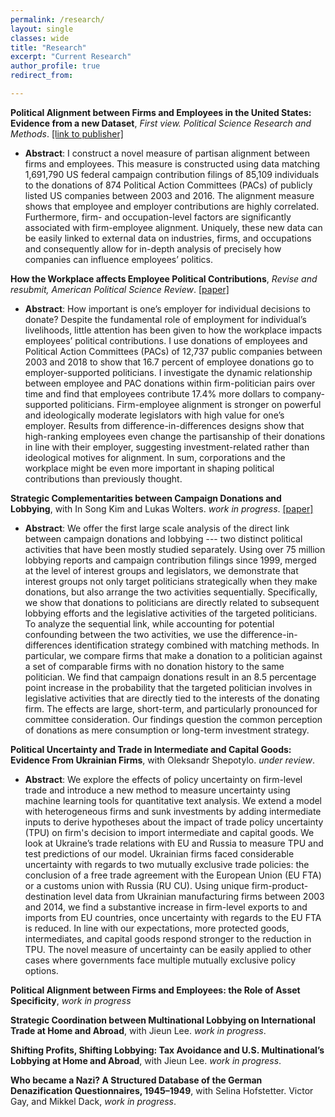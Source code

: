 ```yaml
---
permalink: /research/
layout: single
classes: wide
title: "Research"
excerpt: "Current Research"
author_profile: true
redirect_from:

---
```

**Political Alignment between Firms and Employees in the United States: Evidence from a new Dataset**, _First view. Political Science Research and Methods_. [[link to publisher]](https://doi.org/10.1017/psrm.2020.19)
  * **Abstract**: I construct a novel measure of partisan alignment between firms and employees. This measure is constructed using data matching 1,691,790 US federal campaign contribution filings of 85,109 individuals to the donations of 874 Political Action Committees (PACs) of publicly listed US companies between 2003 and 2016. The alignment measure shows that employee and employer contributions are highly correlated. Furthermore, firm- and occupation-level factors are significantly associated with firm-employee alignment. Uniquely, these new data can be easily linked to external data on industries, firms, and occupations and consequently allow for in-depth analysis of precisely how companies can influence employees’ politics.

  **How the Workplace affects Employee Political Contributions**,  _Revise and resubmit, American Political Science Review_. [[paper]](https://www.dropbox.com/s/qw14qmgrkpv7mtd/political_alignment_Jan_Stuckatz.pdf?dl=0)
  * **Abstract**: How important is one’s employer for individual decisions to donate? Despite the fundamental role of employment for individual’s livelihoods, little attention has been given to how the workplace impacts employees’ political contributions. I use donations of employees and Political Action Committees (PACs) of 12,737 public companies between 2003 and 2018 to show that 16.7 percent of employee donations go to employer-supported politicians. I investigate the dynamic relationship between employee and PAC donations within firm-politician pairs over time and find that employees contribute 17.4% more dollars to company-supported politicians. Firm-employee alignment is stronger on powerful and ideologically moderate legislators with high value for one’s employer. Results from difference-in-differences designs show that high-ranking employees even change the partisanship of their donations in line with their employer, suggesting investment-related rather than ideological motives for alignment. In sum, corporations and the workplace might be even more important in shaping political contributions than previously thought.


  **Strategic Complementarities between Campaign Donations and Lobbying**, with In Song Kim and Lukas Wolters. _work in progress_. [[paper]](http://web.mit.edu/insong/www/pdf/campaign-lobby.pdf)
  * **Abstract**: We offer the first large scale analysis of the direct link between campaign donations and lobbying --- two distinct political activities that have been mostly studied separately. Using over 75 million lobbying reports and campaign contribution filings since 1999, merged at the level of interest groups and legislators, we demonstrate that interest groups not only target politicians strategically when they make donations, but also arrange the two activities sequentially. Specifically, we show that donations to politicians are directly related to subsequent lobbying efforts and the legislative activities of the targeted politicians. To analyze the sequential link, while accounting for potential confounding between the two activities, we use the difference-in-differences identification strategy combined with matching methods. In particular, we compare firms that make a donation to a politician against a set of comparable firms with no donation history to the same politician. We find that campaign donations result in an 8.5 percentage point increase in the probability that the targeted politician involves in legislative activities that are directly tied to the interests of the donating firm. The effects are large, short-term, and particularly pronounced for committee consideration. Our findings question the common perception of donations as mere consumption or long-term investment strategy.

**Political Uncertainty and Trade in Intermediate and Capital Goods: Evidence From Ukrainian Firms**, with Oleksandr Shepotylo. _under review_.
  * **Abstract**: We explore the effects of policy uncertainty on firm-level trade and introduce a new method to measure uncertainty using machine learning tools for quantitative text analysis. We extend a model with heterogeneous firms and sunk investments by adding intermediate inputs to derive hypotheses about the impact of trade policy uncertainty (TPU) on firm's decision to import intermediate and capital goods. We look at Ukraine’s trade relations with EU and Russia to measure TPU and test predictions of our model. Ukrainian firms faced considerable uncertainty with regards to two mutually exclusive trade policies: the conclusion of a free trade agreement with the European Union (EU FTA) or a customs union with Russia (RU CU). Using unique firm-product-destination level data from Ukrainian manufacturing firms between 2003 and 2014, we find a substantive increase in firm-level exports to and imports from EU countries, once uncertainty with regards to the EU FTA is reduced. In line with our expectations, more protected goods, intermediates, and capital goods respond stronger to the reduction in TPU. The novel measure of uncertainty can be easily applied to other cases where governments face multiple mutually exclusive policy options.   

**Political Alignment between Firms and Employees: the Role of Asset Specificity**, _work in progress_

**Strategic Coordination between Multinational Lobbying on International Trade at Home and Abroad**, with Jieun Lee. _work in progress_.

**Shifting Profits, Shifting Lobbying: Tax Avoidance and U.S. Multinational’s Lobbying at Home and Abroad**, with Jieun Lee. _work in progress_.

**Who became a Nazi? A Structured Database of the German Denazification Questionnaires, 1945–1949**, with Selina Hofstetter. Victor Gay, and Mikkel Dack, _work in progress_.




<!---
#{% include base_path %}
#{% for post in site.pages %}
#{% include archive-single.html %}
#{% endfor %}
-->
